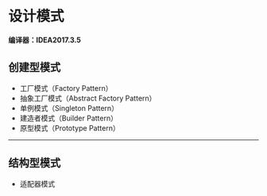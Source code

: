 # 设计模式

**编译器：IDEA2017.3.5**

## 创建型模式

* 工厂模式（Factory Pattern）
* 抽象工厂模式（Abstract Factory Pattern）
* 单例模式（Singleton Pattern）
* 建造者模式（Builder Pattern）
* 原型模式（Prototype Pattern）

***

## 结构型模式

* 适配器模式